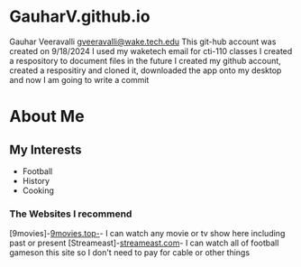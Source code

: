 # GauharV.github.io
Gauhar Veeravalli
gveeravalli@wake.tech.edu
 This git-hub account was created on 9/18/2024 I used my waketech email for cti-110 classes
I created a respository to document files in the future
I created my github account, created a respositiry and cloned it, downloaded the app onto my desktop and now I am going to write a commit 

# About Me
## My Interests
- Football
- History
- Cooking
### The Websites I recommend
[9movies]-[9movies.top-](https://9movies.top/)- I can watch any movie or tv show here including past or present 
[Streameast]-[streameast.com](https://the.streameast.app/v78)- I can watch all of football gameson this site so I don't need to pay for cable or other things

